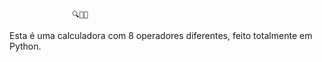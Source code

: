                   🔍🔭🔎
Esta é uma calculadora com 8 operadores 
diferentes, feito totalmente em Python. 
